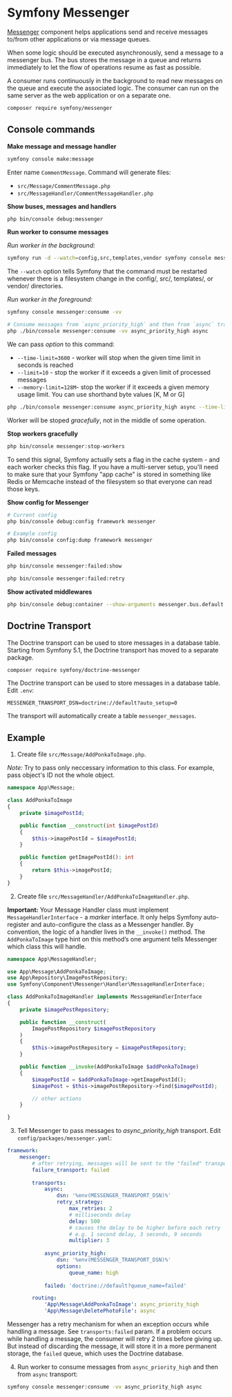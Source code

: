 # Symfony Messenger

[Messenger](https://symfony.com/doc/current/components/messenger.html) component helps applications send and receive messages to/from other applications or via message queues.

When some logic should be executed asynchronously, send a message to a messenger bus. The bus stores the message in a queue and returns immediately to let the flow of operations resume as fast as possible.

A consumer runs continuously in the background to read new messages on the queue and execute the associated logic. The consumer can run on the same server as the web application or on a separate one.

```bash
composer require symfony/messenger
```

## Console commands

**Make message and message handler**

```bash
symfony console make:message
```
Enter name `CommentMessage`. Command will generate files:

- `src/Message/CommentMessage.php`
- `src/MessageHandler/CommentMessageHandler.php`

**Show buses, messages and handlers**

```bash
php bin/console debug:messenger
```

**Run worker to consume messages**

*Run worker in the background:*

```bash
symfony run -d --watch=config,src,templates,vendor symfony console messenger:consume async
```

The `--watch` option tells Symfony that the command must be restarted whenever there is a filesystem change in the config/, src/, templates/, or vendor/ directories.

*Run worker in the foreground:*

```bash
symfony console messenger:consume -vv

# Consume messages from `async_priority_high` and then from `async` transport
php ./bin/console messenger:consume -vv async_priority_high async
```

We can pass *option* to this command:

- `--time-limit=3600` - worker will stop when the given time limit in seconds is reached
- `--limit=10` - stop the worker if it exceeds a given limit of processed messages
- `--memory-limit=128M`- stop the worker if it exceeds a given memory usage limit. You can use shorthand byte values [K, M or G]

```bash
php ./bin/console messenger:consume async_priority_high async --time-limit=3600
```
Worker will be stoped *gracefully*, not in the middle of some operation.

**Stop workers gracefully**

```bash
php bin/console messenger:stop-workers
```
To send this signal, Symfony actually sets a flag in the cache system - and each worker checks this flag. 
If you have a multi-server setup, you'll need to make sure that your Symfony "app cache" is stored in something 
like Redis or Memcache instead of the filesystem so that everyone can read those keys.

**Show config for Messenger**

```bash
# Current config
php bin/console debug:config framework messenger

# Example config
php bin/console config:dump framework messenger
```

**Failed messages**

```bash
php bin/console messenger:failed:show

php bin/console messenger:failed:retry
```

**Show activated middlewares**

```bash
php bin/console debug:container --show-arguments messenger.bus.default.inner
```

## Doctrine Transport

The Doctrine transport can be used to store messages in a database table. 
Starting from Symfony 5.1, the Doctrine transport has moved to a separate package.

```bash
composer require symfony/doctrine-messenger
```

The Doctrine transport can be used to store messages in a database table. Edit `.env`:

```
MESSENGER_TRANSPORT_DSN=doctrine://default?auto_setup=0
```

The transport will automatically create a table `messenger_messages`.

## Example

1. Create file `src/Message/AddPonkaToImage.php`. 

*Note:* Try to pass only neccessary information to this class. For example, pass object's ID not the whole object.

```php
namespace App\Message;

class AddPonkaToImage
{
    private $imagePostId;

    public function __construct(int $imagePostId)
    {
        $this->imagePostId = $imagePostId;
    }

    public function getImagePostId(): int
    {
        return $this->imagePostId;
    }
}
```

2. Create file `src/MessageHandler/AddPonkaToImageHandler.php`. 

**Important:** Your Message Handler class must implement `MessageHandlerInterface` - a *marker* interface. It only helps Symfony auto-register and auto-configure the class as a Messenger handler. By convention, the logic of a handler lives in the `__invoke()` method. The `AddPonkaToImage` type hint on this method’s one argument tells Messenger which class this will handle.

```php
namespace App\MessageHandler;

use App\Message\AddPonkaToImage;
use App\Repository\ImagePostRepository;
use Symfony\Component\Messenger\Handler\MessageHandlerInterface;

class AddPonkaToImageHandler implements MessageHandlerInterface
{
    private $imagePostRepository;

    public function __construct(
        ImagePostRepository $imagePostRepository
    )
    {
        $this->imagePostRepository = $imagePostRepository;
    }

    public function __invoke(AddPonkaToImage $addPonkaToImage)
    {
        $imagePostId = $addPonkaToImage->getImagePostId();
        $imagePost = $this->imagePostRepository->find($imagePostId);

        // other actions
    }

}
```

3. Tell Messenger to pass messages to *async_priority_high* transport. Edit `config/packages/messenger.yaml`:

```yaml
framework:
    messenger:
        # after retrying, messages will be sent to the "failed" transport
        failure_transport: failed
        
        transports:
            async:
                dsn: '%env(MESSENGER_TRANSPORT_DSN)%'
                retry_strategy:
                    max_retries: 2
                    # milliseconds delay
                    delay: 500
                    # causes the delay to be higher before each retry
                    # e.g. 1 second delay, 3 seconds, 9 seconds
                    multiplier: 3
                    
            async_priority_high:
                dsn: '%env(MESSENGER_TRANSPORT_DSN)%'
                options:
                    queue_name: high
                    
            failed: 'doctrine://default?queue_name=failed'

        routing:
            'App\Message\AddPonkaToImage': async_priority_high
            'App\Message\DeletePhotoFile': async
```

Messenger has a retry mechanism for when an exception occurs while handling a message. See `transports:failed` param.
If a problem occurs while handling a message, the consumer will retry 2 times before giving up. 
But instead of discarding the message, it will store it in a more permanent storage, the `failed` queue, which uses the Doctrine database.

4. Run worker to consume messages from `async_priority_high` and then from `async` transport:

```bash
symfony console messenger:consume -vv async_priority_high async
```
